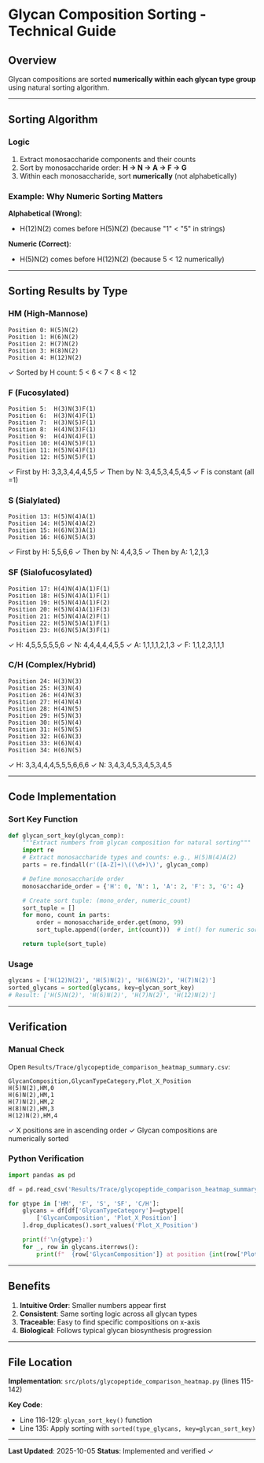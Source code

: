 # Glycan Composition Sorting - Technical Guide

## Overview

Glycan compositions are sorted **numerically within each glycan type group** using natural sorting algorithm.

---

## Sorting Algorithm

### Logic

1. Extract monosaccharide components and their counts
2. Sort by monosaccharide order: **H → N → A → F → G**
3. Within each monosaccharide, sort **numerically** (not alphabetically)

### Example: Why Numeric Sorting Matters

**Alphabetical (Wrong)**:
- H(12)N(2) comes before H(5)N(2) (because "1" < "5" in strings)

**Numeric (Correct)**:
- H(5)N(2) comes before H(12)N(2) (because 5 < 12 numerically)

---

## Sorting Results by Type

### HM (High-Mannose)
```
Position 0: H(5)N(2)
Position 1: H(6)N(2)
Position 2: H(7)N(2)
Position 3: H(8)N(2)
Position 4: H(12)N(2)
```
✓ Sorted by H count: 5 < 6 < 7 < 8 < 12

### F (Fucosylated)
```
Position 5:  H(3)N(3)F(1)
Position 6:  H(3)N(4)F(1)
Position 7:  H(3)N(5)F(1)
Position 8:  H(4)N(3)F(1)
Position 9:  H(4)N(4)F(1)
Position 10: H(4)N(5)F(1)
Position 11: H(5)N(4)F(1)
Position 12: H(5)N(5)F(1)
```
✓ First by H: 3,3,3,4,4,4,5,5
✓ Then by N: 3,4,5,3,4,5,4,5
✓ F is constant (all =1)

### S (Sialylated)
```
Position 13: H(5)N(4)A(1)
Position 14: H(5)N(4)A(2)
Position 15: H(6)N(3)A(1)
Position 16: H(6)N(5)A(3)
```
✓ First by H: 5,5,6,6
✓ Then by N: 4,4,3,5
✓ Then by A: 1,2,1,3

### SF (Sialofucosylated)
```
Position 17: H(4)N(4)A(1)F(1)
Position 18: H(5)N(4)A(1)F(1)
Position 19: H(5)N(4)A(1)F(2)
Position 20: H(5)N(4)A(1)F(3)
Position 21: H(5)N(4)A(2)F(1)
Position 22: H(5)N(5)A(1)F(1)
Position 23: H(6)N(5)A(3)F(1)
```
✓ H: 4,5,5,5,5,5,6
✓ N: 4,4,4,4,4,5,5
✓ A: 1,1,1,1,2,1,3
✓ F: 1,1,2,3,1,1,1

### C/H (Complex/Hybrid)
```
Position 24: H(3)N(3)
Position 25: H(3)N(4)
Position 26: H(4)N(3)
Position 27: H(4)N(4)
Position 28: H(4)N(5)
Position 29: H(5)N(3)
Position 30: H(5)N(4)
Position 31: H(5)N(5)
Position 32: H(6)N(3)
Position 33: H(6)N(4)
Position 34: H(6)N(5)
```
✓ H: 3,3,4,4,4,5,5,5,6,6,6
✓ N: 3,4,3,4,5,3,4,5,3,4,5

---

## Code Implementation

### Sort Key Function

```python
def glycan_sort_key(glycan_comp):
    """Extract numbers from glycan composition for natural sorting"""
    import re
    # Extract monosaccharide types and counts: e.g., H(5)N(4)A(2)
    parts = re.findall(r'([A-Z]+)\((\d+)\)', glycan_comp)

    # Define monosaccharide order
    monosaccharide_order = {'H': 0, 'N': 1, 'A': 2, 'F': 3, 'G': 4}

    # Create sort tuple: (mono_order, numeric_count)
    sort_tuple = []
    for mono, count in parts:
        order = monosaccharide_order.get(mono, 99)
        sort_tuple.append((order, int(count)))  # int() for numeric sort

    return tuple(sort_tuple)
```

### Usage

```python
glycans = ['H(12)N(2)', 'H(5)N(2)', 'H(6)N(2)', 'H(7)N(2)']
sorted_glycans = sorted(glycans, key=glycan_sort_key)
# Result: ['H(5)N(2)', 'H(6)N(2)', 'H(7)N(2)', 'H(12)N(2)']
```

---

## Verification

### Manual Check

Open `Results/Trace/glycopeptide_comparison_heatmap_summary.csv`:

```csv
GlycanComposition,GlycanTypeCategory,Plot_X_Position
H(5)N(2),HM,0
H(6)N(2),HM,1
H(7)N(2),HM,2
H(8)N(2),HM,3
H(12)N(2),HM,4
```

✓ X positions are in ascending order
✓ Glycan compositions are numerically sorted

### Python Verification

```python
import pandas as pd

df = pd.read_csv('Results/Trace/glycopeptide_comparison_heatmap_summary.csv')

for gtype in ['HM', 'F', 'S', 'SF', 'C/H']:
    glycans = df[df['GlycanTypeCategory']==gtype][
        ['GlycanComposition', 'Plot_X_Position']
    ].drop_duplicates().sort_values('Plot_X_Position')

    print(f'\n{gtype}:')
    for _, row in glycans.iterrows():
        print(f"  {row['GlycanComposition']} at position {int(row['Plot_X_Position'])}")
```

---

## Benefits

1. **Intuitive Order**: Smaller numbers appear first
2. **Consistent**: Same sorting logic across all glycan types
3. **Traceable**: Easy to find specific compositions on x-axis
4. **Biological**: Follows typical glycan biosynthesis progression

---

## File Location

**Implementation**: `src/plots/glycopeptide_comparison_heatmap.py` (lines 115-142)

**Key Code**:
- Line 116-129: `glycan_sort_key()` function
- Line 135: Apply sorting with `sorted(type_glycans, key=glycan_sort_key)`

---

**Last Updated**: 2025-10-05
**Status**: Implemented and verified ✓
